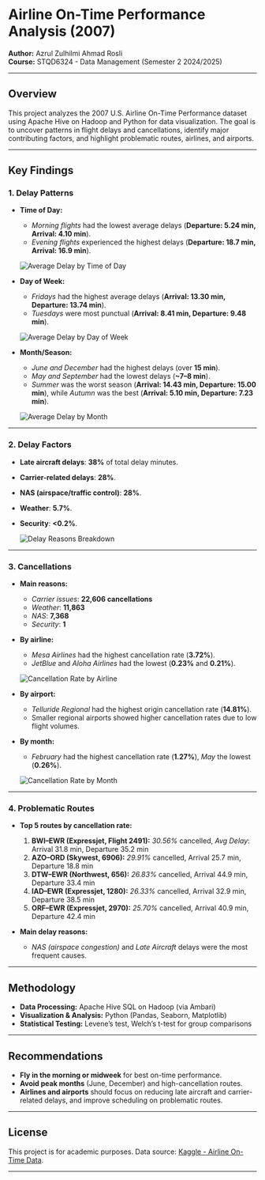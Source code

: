 # Airline On-Time Performance Analysis (2007)

**Author:** Azrul Zulhilmi Ahmad Rosli  
**Course:** STQD6324 - Data Management (Semester 2 2024/2025)

---

## Overview

This project analyzes the 2007 U.S. Airline On-Time Performance dataset using Apache Hive on Hadoop and Python for data visualization. The goal is to uncover patterns in flight delays and cancellations, identify major contributing factors, and highlight problematic routes, airlines, and airports.

---

## Key Findings

### 1. Delay Patterns

- **Time of Day:**  
  - *Morning flights* had the lowest average delays (**Departure: 5.24 min, Arrival: 4.10 min**).
  - *Evening flights* experienced the highest delays (**Departure: 18.7 min, Arrival: 16.9 min**).

  ![Average Delay by Time of Day](plots/delay_by_timeofday.png)

- **Day of Week:**  
  - *Fridays* had the highest average delays (**Arrival: 13.30 min, Departure: 13.74 min**).
  - *Tuesdays* were most punctual (**Arrival: 8.41 min, Departure: 9.48 min**).

  ![Average Delay by Day of Week](plots/delay_by_day_of_week.png)

- **Month/Season:**  
  - *June and December* had the highest delays (over **15 min**).
  - *May and September* had the lowest delays (**~7–8 min**).
  - *Summer* was the worst season (**Arrival: 14.43 min, Departure: 15.00 min**), while *Autumn* was the best (**Arrival: 5.10 min, Departure: 7.23 min**).

  ![Average Delay by Month](plots/delay_by_month.png)

---

### 2. Delay Factors

- **Late aircraft delays**: **38%** of total delay minutes.
- **Carrier-related delays**: **28%**.
- **NAS (airspace/traffic control)**: **28%**.
- **Weather**: **5.7%**.
- **Security**: **<0.2%**.

  ![Delay Reasons Breakdown](plots/delay_reasons_pie.png)

---

### 3. Cancellations

- **Main reasons:**  
  - *Carrier issues*: **22,606 cancellations**  
  - *Weather*: **11,863**  
  - *NAS*: **7,368**  
  - *Security*: **1**

- **By airline:**  
  - *Mesa Airlines* had the highest cancellation rate (**3.72%**).
  - *JetBlue* and *Aloha Airlines* had the lowest (**0.23%** and **0.21%**).

  ![Cancellation Rate by Airline](plots/cancellation_by_airline.png)

- **By airport:**  
  - *Telluride Regional* had the highest origin cancellation rate (**14.81%**).
  - Smaller regional airports showed higher cancellation rates due to low flight volumes.

- **By month:**  
  - *February* had the highest cancellation rate (**1.27%**), *May* the lowest (**0.26%**).

  ![Cancellation Rate by Month](plots/cancellation_by_month.png)

---

### 4. Problematic Routes

- **Top 5 routes by cancellation rate:**
  1. **BWI–EWR (Expressjet, Flight 2491):** *30.56%* cancelled, *Avg Delay*: Arrival 31.8 min, Departure 35.2 min
  2. **AZO–ORD (Skywest, 6906):** *29.91%* cancelled, Arrival 25.7 min, Departure 18.8 min
  3. **DTW–EWR (Northwest, 656):** *26.83%* cancelled, Arrival 44.9 min, Departure 33.4 min
  4. **IAD–EWR (Expressjet, 1280):** *26.33%* cancelled, Arrival 32.9 min, Departure 38.5 min
  5. **ORF–EWR (Expressjet, 2970):** *25.70%* cancelled, Arrival 40.9 min, Departure 42.4 min

- **Main delay reasons:**  
  - *NAS (airspace congestion)* and *Late Aircraft* delays were the most frequent causes.

---

## Methodology

- **Data Processing:** Apache Hive SQL on Hadoop (via Ambari)
- **Visualization & Analysis:** Python (Pandas, Seaborn, Matplotlib)
- **Statistical Testing:** Levene’s test, Welch’s t-test for group comparisons

---

## Recommendations

- **Fly in the morning or midweek** for best on-time performance.
- **Avoid peak months** (June, December) and high-cancellation routes.
- **Airlines and airports** should focus on reducing late aircraft and carrier-related delays, and improve scheduling on problematic routes.

---

## License

This project is for academic purposes. Data source: [Kaggle - Airline On-Time Data](https://www.kaggle.com/datasets/giovamata/airline-on-time-performance-data-2007).

---